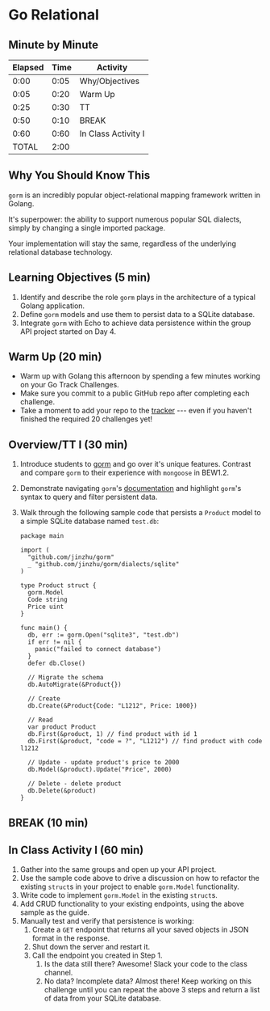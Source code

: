 # Go Relational

## Minute by Minute

| **Elapsed** | **Time**  | **Activity**              |
| ----------- | --------- | ------------------------- |
| 0:00        | 0:05      | Why/Objectives            |
| 0:05        | 0:20      | Warm Up                   |
| 0:25        | 0:30      | TT                        |
| 0:50        | 0:10      | BREAK                     |
| 0:60        | 0:60      | In Class Activity I       |
| TOTAL       | 2:00      |                           |

## Why You Should Know This

`gorm` is an incredibly popular object-relational mapping framework written in Golang.

It's superpower: the ability to support numerous popular SQL dialects, simply by changing a single imported package.

Your implementation will stay the same, regardless of the underlying relational database technology.

## Learning Objectives (5 min)

1. Identify and describe the role `gorm` plays in the architecture of a typical Golang application.
2. Define `gorm` models and use them to persist data to a SQLite database.
3. Integrate `gorm` with Echo to achieve data persistence within the group API project started on Day 4.

## Warm Up (20 min)

- Warm up with Golang this afternoon by spending a few minutes working on your Go Track Challenges.
- Make sure you commit to a public GitHub repo after completing each challenge.
- Take a moment to add your repo to the [tracker](https://make.sc/trackbew2.5) --- even if you haven't finished the required 20 challenges yet!

## Overview/TT I (30 min)

1. Introduce students to [gorm](http://gorm.io) and go over it's unique features. Contrast and compare `gorm` to their experience with `mongoose` in BEW1.2.

2. Demonstrate navigating `gorm`'s [documentation](http://gorm.io/docs/) and highlight `gorm`'s syntax to query and filter persistent data.

3. Walk through the following sample code that persists a `Product` model to a simple SQLite database named `test.db`:
    ```golang
    package main

    import (
      "github.com/jinzhu/gorm"
      _ "github.com/jinzhu/gorm/dialects/sqlite"
    )

    type Product struct {
      gorm.Model
      Code string
      Price uint
    }

    func main() {
      db, err := gorm.Open("sqlite3", "test.db")
      if err != nil {
        panic("failed to connect database")
      }
      defer db.Close()

      // Migrate the schema
      db.AutoMigrate(&Product{})

      // Create
      db.Create(&Product{Code: "L1212", Price: 1000})

      // Read
      var product Product
      db.First(&product, 1) // find product with id 1
      db.First(&product, "code = ?", "L1212") // find product with code l1212

      // Update - update product's price to 2000
      db.Model(&product).Update("Price", 2000)

      // Delete - delete product
      db.Delete(&product)
    }
    ```

## BREAK (10 min)

## In Class Activity I (60 min)

1. Gather into the same groups and open up your API project.
2. Use the sample code above to drive a discussion on how to refactor the existing `struct`s in your project to enable `gorm.Model` functionality.
3. Write code to implement `gorm.Model` in the existing `struct`s.
4. Add CRUD functionality to your existing endpoints, using the above sample as the guide.
5. Manually test and verify that persistence is working:
   1.  Create a `GET` endpoint that returns all your saved objects in JSON format in the response.
   2.  Shut down the server and restart it.
   3.  Call the endpoint you created in Step 1.
       1.  Is the data still there? Awesome! Slack your code to the class channel.
       2.  No data? Incomplete data? Almost there! Keep working on this challenge until you can repeat the above 3 steps and return a list of data from your SQLite database.

